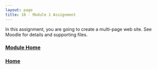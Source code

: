 ```yaml
---
layout: page
title: 10 - Module 1 Assignment
---
```

In this assignment, you are going to create a multi-page web site. See Moodle for details and supporting files.

### [Module Home](../module1.md)

### [Home](../../)
